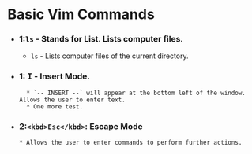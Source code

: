 # Basic Vim Commands

* ### 1:`ls` - Stands for List. Lists computer files.
	* `ls` - Lists computer files of the current directory.
* ### 1: <kbd>I</kbd> - Insert Mode.
        * `-- INSERT --` will appear at the bottom left of the window. Allows the user to enter text. 
        * One more test.
* ### 2:`<kbd>Esc</kbd>`: Escape Mode
      * Allows the user to enter commands to perform further actions.

